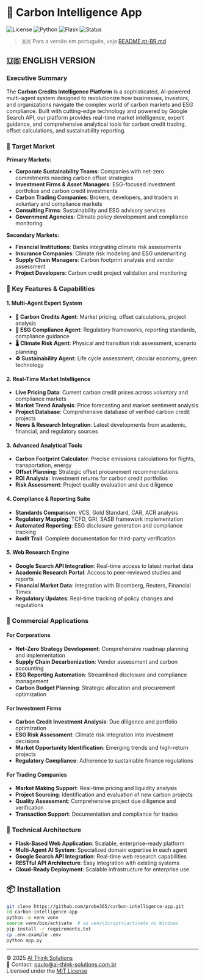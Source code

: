 # 🌱 Carbon Intelligence App

![License](https://img.shields.io/badge/license-MIT-blue)
![Python](https://img.shields.io/badge/python-3.11-yellow)
![Flask](https://img.shields.io/badge/framework-Flask-green)
![Status](https://img.shields.io/badge/deploy-pending-lightgrey)

> 🇧🇷 Para a versão em português, veja [README.pt-BR.md](README.pt-BR.md)

## 🇺🇸 ENGLISH VERSION

### **Executive Summary**

The **Carbon Credits Intelligence Platform** is a sophisticated, AI-powered multi-agent system designed to revolutionize how businesses, investors, and organizations navigate the complex world of carbon markets and ESG compliance. Built with cutting-edge technology and powered by Google Search API, our platform provides real-time market intelligence, expert guidance, and comprehensive analytical tools for carbon credit trading, offset calculations, and sustainability reporting.

### **🎯 Target Market**

**Primary Markets:**
- **Corporate Sustainability Teams**: Companies with net-zero commitments needing carbon offset strategies
- **Investment Firms & Asset Managers**: ESG-focused investment portfolios and carbon credit investments
- **Carbon Trading Companies**: Brokers, developers, and traders in voluntary and compliance markets
- **Consulting Firms**: Sustainability and ESG advisory services
- **Government Agencies**: Climate policy development and compliance monitoring

**Secondary Markets:**
- **Financial Institutions**: Banks integrating climate risk assessments
- **Insurance Companies**: Climate risk modeling and ESG underwriting
- **Supply Chain Managers**: Carbon footprint analysis and vendor assessment
- **Project Developers**: Carbon credit project validation and monitoring

### **🚀 Key Features & Capabilities**

#### **1. Multi-Agent Expert System**
- **🌱 Carbon Credits Agent**: Market pricing, offset calculations, project analysis
- **🏢 ESG Compliance Agent**: Regulatory frameworks, reporting standards, compliance guidance
- **🌡️ Climate Risk Agent**: Physical and transition risk assessment, scenario planning
- **♻️ Sustainability Agent**: Life cycle assessment, circular economy, green technology

#### **2. Real-Time Market Intelligence**
- **Live Pricing Data**: Current carbon credit prices across voluntary and compliance markets
- **Market Trend Analysis**: Price forecasting and market sentiment analysis
- **Project Database**: Comprehensive database of verified carbon credit projects
- **News & Research Integration**: Latest developments from academic, financial, and regulatory sources

#### **3. Advanced Analytical Tools**
- **Carbon Footprint Calculator**: Precise emissions calculations for flights, transportation, energy
- **Offset Planning**: Strategic offset procurement recommendations
- **ROI Analysis**: Investment returns for carbon credit portfolios
- **Risk Assessment**: Project quality evaluation and due diligence

#### **4. Compliance & Reporting Suite**
- **Standards Comparison**: VCS, Gold Standard, CAR, ACR analysis
- **Regulatory Mapping**: TCFD, GRI, SASB framework implementation
- **Automated Reporting**: ESG disclosure generation and compliance tracking
- **Audit Trail**: Complete documentation for third-party verification

#### **5. Web Research Engine**
- **Google Search API Integration**: Real-time access to latest market data
- **Academic Research Portal**: Access to peer-reviewed studies and reports
- **Financial Market Data**: Integration with Bloomberg, Reuters, Financial Times
- **Regulatory Updates**: Real-time tracking of policy changes and regulations

### **💼 Commercial Applications**

#### **For Corporations**
- **Net-Zero Strategy Development**: Comprehensive roadmap planning and implementation
- **Supply Chain Decarbonization**: Vendor assessment and carbon accounting
- **ESG Reporting Automation**: Streamlined disclosure and compliance management
- **Carbon Budget Planning**: Strategic allocation and procurement optimization

#### **For Investment Firms**
- **Carbon Credit Investment Analysis**: Due diligence and portfolio optimization
- **ESG Risk Assessment**: Climate risk integration into investment decisions
- **Market Opportunity Identification**: Emerging trends and high-return projects
- **Regulatory Compliance**: Adherence to sustainable finance regulations

#### **For Trading Companies**
- **Market Making Support**: Real-time pricing and liquidity analysis
- **Project Sourcing**: Identification and evaluation of new carbon projects
- **Quality Assessment**: Comprehensive project due diligence and verification
- **Transaction Support**: Documentation and compliance for trades

### **🔧 Technical Architecture**

- **Flask-Based Web Application**: Scalable, enterprise-ready platform
- **Multi-Agent AI System**: Specialized domain expertise in each agent
- **Google Search API Integration**: Real-time web research capabilities
- **RESTful API Architecture**: Easy integration with existing systems
- **Cloud-Ready Deployment**: Scalable infrastructure for enterprise use


## 📦 Installation

```bash
git clone https://github.com/probe365/carbon-intelligence-app.git
cd carbon-intelligence-app
python -m venv venv
source venv/bin/activate  # ou venv\Scripts\activate no Windows
pip install -r requirements.txt
cp .env.example .env
python app.py
```

---

© 2025 [AI Think Solutions](https://www.ai-think-solutions.com.br)  
📧 Contact: [paulo@ai-think-solutions.com.br](mailto:paulo@ai-think-solutions.com.br)  
Licensed under the [MIT License](LICENSE)


